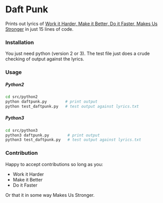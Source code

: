 # Daft Punk
Prints out lyrics of [Work it Harder, Make it Better, Do it Faster, Makes Us Stronger](https://www.youtube.com/watch?v=K2cYWfq--Nw) in just 15 lines of code.

### Installation

You just need python (version 2 or 3). The test file just does a crude checking of output against the lyrics.

### Usage

##### Python2

```bash
cd src/python2
python daftpunk.py        # print output
python test_daftpunk.py   # test output against lyrics.txt
```

##### Python3

```bash
cd src/python3
python3 daftpunk.py        # print output
python3 test_daftpunk.py   # test output against lyrics.txt
```

### Contribution

Happy to accept contributions so long as you:

- Work it Harder
- Make it Better
- Do it Faster

Or that it in some way Makes Us Stronger.
